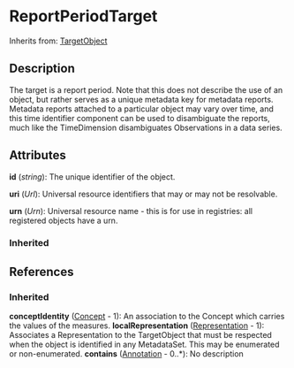 
# ReportPeriodTarget

Inherits from: [TargetObject](TargetObject.md)



## Description

The target is a report period. Note that this does not describe the use of an object, but rather serves as a unique metadata key for metadata reports. Metadata reports attached to a particular object may vary over time, and this time identifier component can be used to disambiguate the reports, much like the TimeDimension disambiguates Observations in a data series.


## Attributes

**id** (*string*): The unique identifier of the object.

**uri** (*Url*): Universal resource identifiers that may or may not be resolvable.

**urn** (*Urn*): Universal resource name - this is for use in registries: all registered objects have a urn.

### Inherited



## References

### Inherited

**conceptIdentity** ([Concept](../ConceptSchemes/Concept.md) - 1): An association to the Concept which carries the values of the measures.
**localRepresentation** ([Representation](../Base/Representation.md) - 1): Associates a Representation to the TargetObject that must be respected when the object is identified in any MetadataSet. This may be enumerated or non-enumerated.
**contains** ([Annotation](../Base/Annotation.md) - 0..*): No description



